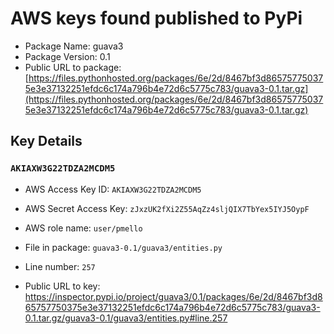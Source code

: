 # AWS keys found published to PyPi

* Package Name: guava3
* Package Version: 0.1
* Public URL to package: [https://files.pythonhosted.org/packages/6e/2d/8467bf3d865757750375e3e37132251efdc6c174a796b4e72d6c5775c783/guava3-0.1.tar.gz](https://files.pythonhosted.org/packages/6e/2d/8467bf3d865757750375e3e37132251efdc6c174a796b4e72d6c5775c783/guava3-0.1.tar.gz)

## Key Details

### `AKIAXW3G22TDZA2MCDM5`

* AWS Access Key ID: `AKIAXW3G22TDZA2MCDM5`
* AWS Secret Access Key: `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` 
* AWS role name: `user/pmello`
* File in package: `guava3-0.1/guava3/entities.py`
* Line number: `257`

* Public URL to key: https://inspector.pypi.io/project/guava3/0.1/packages/6e/2d/8467bf3d865757750375e3e37132251efdc6c174a796b4e72d6c5775c783/guava3-0.1.tar.gz/guava3-0.1/guava3/entities.py#line.257


